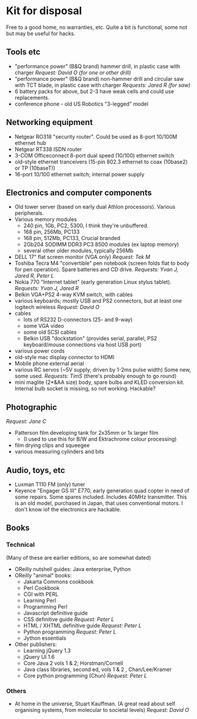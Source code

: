 # Kit for disposal

Free to a good home, no warranties, etc.  Quite a bit is functional, some not but may be useful for hacks.


## Tools etc

- "performance power" (B&Q brand) hammer drill, in plastic case with charger *Request: David O (for one or other drill)*
- "performance power" (B&Q brand) non-hammer drill and circular saw with TCT blade, in plastic case with charger  *Requests: Jared R (for saw)*
- 6 battery packs for above, but 2-3 have weak cells and could use replacements.
- conference phone - old US Robotics "3-legged" model


## Networking equipment

- Netgear RO318 "security router".  Could be used as 8-port 10/100M ethernet hub
- Netgear RT338 ISDN router
- 3-COM Officeconnect 8-port dual speed (10/100) ethernet switch
- old-style ethernet tranceivers (15-pin 802.3 ethernet to coax (10base2) or TP (10baseT))
- 16-port 10/100 ethernet switch; internal power supply


## Electronics and computer components

- Old tower server (based on early dual Athlon processors).  Various peripherals.
- Various memory modules
  - 240 pin, 1Gb, PC2, 5300, I think they're unbuffered.
  - 168 pin, 256Mb, PC133
  - 168 pin, 512Mb, PC133, Crucial branded
  - 2Gb204 SODIMM DDR3 PC3 8500 modules (ex laptop memory)
  - several other older modules, typically 256Mb
- DELL 17" flat screen monitor (VGA only) *Request: Tek M*
- Toshiba Tecra M4 "convertible" pen notebook (screen folds flat to body for pen operation).  Spare batteries and CD drive. *Requests: Yvan J, Jared R, Peter L*
- Nokia 770 "Internet tablet" (early generation Linux stylus tablet). *Requests: Yvan J, Jared R*
- Belkin VGA+PS2 4-way KVM switch, with cables
- various keyboards; mostly USB and PS2 connectors, but at least one logitech wireless *Request: David O*
- cables
  - lots of RS232 D-connectors (25- and 9-way)
  - some VGA video
  - some old SCSI cables
  - Belkin USB "dockstation" (provides serial, parallel, PS2 keyboard/mouse connections via host USB port)
- various power cords
- old-style mac display connector to HDMI
- Mobile phone external aerial
- various RC servos (~5V supply, driven by 1-2ms pulse width)  Some new, some used.  *Requests: TimS* (there's probably enough to go round)
- mini maglite (2*&AA size) body, spare bulbs and KLED conversion kit.  Internal bulb socket is missing, so not working.  Hackable?


## Photographic

*Request: Jane C*

- Patterson film developing tank for 2x35mm or 1x larger film
  - (I used to use this for B/W and Ektrachrome colour processing)
- film drying clips and squeegee
- various measuring cylinders and bits


## Audio, toys, etc

- Luxman T110 FM (only) tuner
- Keyence "Engager GS III" E770,  early generation quad copter in need of some repairs.  Some spares included.  Includes 40MHz transmitter.  This is an old model, purchased in Japan, that uses conventional motors.  I don't know iof the electronics are hackable.


## Books

### Technical

(Many of these are earlier editions, so are somewhat dated)

- OReilly nutshell guides: Java enterprise, Python
- OReilly "animal" books:
    - Jakarta Commons cookbook 
    - Perl Cookbook
    - CGI with PERL
    - Learning Perl
    - Programming Perl
    - Javascript definitive guide
    - CSS definitive guide *Request: Peter L*
    - HTML / XHTML definitive guide *Request: Peter L*
    - Python programming *Request: Peter L*
    - Jython essentials  
- Other publishers:
    - Learning jQuery 1.3
    - jQuery UI 1.6
    - Core Java 2 vols 1 & 2; Horstman/Cornell
    - Java class libraries, second ed, vols 1 & 2 , Chan/Lee/Kramer
    - Core python programming (Chun) *Request: Peter L*

### Others

- At home in the universe, Stuart Kauffman.  (A great read about self organising systems, from molecular to societal levels) *Request: David O*

